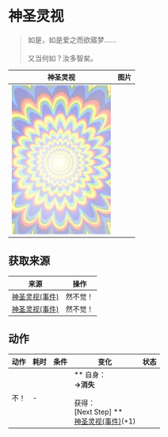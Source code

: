 # 神圣灵视  
> 如是，如是爱之而欲寤梦……<br><br>又当何如？汝多智矣。  
  
  神圣灵视  |   图片   
 ----  |  ----:   
   |  <img decoding="async" src="Sprite/God.png" href="a.md" style="max-width:300px;max-height:300px;">   
  
## 获取来源  
来源  |  操作  
----  |  ----  
[神圣灵视(事件)](Event_GodExperience1e.md)  |  然不觉！  
[神圣灵视(事件)](Event_HuntedExperience1e.md)  |  然不觉！  
## 动作  
动作  |  耗时  |  条件  |  变化  |  状态  
----  |  ----  |  ----  |  ----  |  ----  
不！<br>  |  -  |    |  ** 自身：**<br>→消失<br><br>** 获得： **<br>** [Next Step]  **<br>  [神圣灵视(事件)](Event_GodExperience1g.md)(+1)<br>  |    


<script>document.title="神圣灵视 - 卡牌生存百科 Card Survival Wiki";</script>